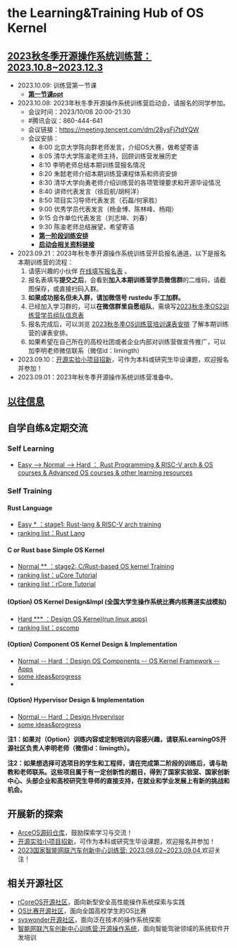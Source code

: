 # the Learning&Training Hub of OS Kernel

## [2023秋冬季开源操作系统训练营：2023.10.8~2023.12.3](https://github.com/LearningOS/rust-based-os-comp2023)
- 2023.10.09: 训练营第一节课
  - [**第一节课ppt**](https://cloud.tsinghua.edu.cn/d/51b02806997d459783e0/files/?p=%2FRust%E7%AC%AC%E4%B8%80%E6%AC%A1%E5%AD%A6%E4%B9%A0.pdf)
- 2023.10.08: 2023年秋冬季开源操作系统训练营启动会，请报名的同学参加。
  - 会议时间：2023/10/08 20:00-21:30
  - #腾讯会议：860-444-641
  - 会议链接：https://meeting.tencent.com/dm/28ysFj7tdYQW
  - 会议安排：
    - 8:00 北京大学陈向群老师发言，介绍OS大赛，做希望寄语
    - 8:05 清华大学陈渝老师主持，回顾训练营发展历史
    - 8:10 李明老师总结本期训练营报名情况
    - 8:20 朱懿老师介绍本期训练营课程体系和师资安排
    - 8:30 清华大学向勇老师介绍训练营的各项管理要求和开源毕设情况
    - 8:40 讲师代表发言（徐启航/胡柯洋）
    - 8:50 项目实习导师代表发言（石磊/何家胜）
    - 9:00 优秀学员代表发言（杨金博、陈林峰、杨翔）
    - 9:15 合作单位代表发言（刘志坤、刘春）
    - 9:30 陈渝老师总结展望，希望寄语
    - [**第一阶段训练安排**](https://github.com/LearningOS/rust-based-os-comp2023/blob/main/2023-autumn-scheduling-1.md)
    - [**启动会相关资料链接**](https://cloud.tsinghua.edu.cn/d/51b02806997d459783e0/?p=%2F%E5%90%AF%E5%8A%A8%E4%BC%9A&mode=list)
- 2023.09.21：2023年秋冬季开源操作系统训练营开启报名通道，以下是报名本期训练营的流程：
  1. 请感兴趣的小伙伴 [在线填写报名表](https://www.wjx.cn/vm/wUtNWVR.aspx) 。
  2. 报名表填写**提交之后**，会看到**加入本期训练营学员微信群**的二维码，请截图保存，或直接扫码入群。
  3. **如果成功报名但未入群，请加微信号 rustedu 手工加群。**
  4. 已经加入学习群的，可以**在微信群里自愿组队**，需填写[2023秋冬季OS2训练营学员组队信息表](https://docs.qq.com/sheet/DWXlSV1VXYVpGY3JD?tab=BB08J2)
  5. 报名完成后，可以浏览 [2023秋冬季OS训练营培训课表安排](https://docs.qq.com/sheet/DUHZ3anNKUW53TXdL?tab=000001) 了解本期训练营的课表安排。
  6. 如果希望在自己所在的高校社团或者企业内部对训练营做宣传推广，可以加李明老师微信联系（微信id：limingth）
- 2023.09.10：[开源实验小项目招新](https://github.com/orgs/rcore-os/discussions/categories/ideas)，可作为本科或研究生毕设课题，欢迎报名并参加！
- 2023.09.01：2023年秋冬季开源操作系统训练营准备中。

## [以往信息](./log.md)

## 自学自练&定期交流

### Self Learning
- [Easy --> Normal  --> Hard ： Rust Programming & RISC-V arch & OS courses & Advanced OS courses & other learning resources](https://github.com/LearningOS/rust-based-os-comp2023/blob/main/relatedinfo.md)
 
### Self Training
#### Rust Language
- [Easy * ：stage1: Rust-lang & RISC-V arch training](https://github.com/LearningOS/rust-based-os-comp2023/blob/main/scheduling-1.md)
- [ranking list：Rust Lang](https://learningos.github.io/rust-rustlings-ranking/)
#### C or Rust base Simple OS Kernel
- [Normal ** ：stage2: C/Rust-based OS kernel Training](https://github.com/LearningOS/rust-based-os-comp2023/blob/main/scheduling-2.md)
- [ranking list：uCore Tutorial]( https://learningos.github.io/2023S-OS-uCore-Classroom-Rank-list/)
- [ranking list：rCore Tutorial]( https://learningos.github.io/2023S-OS-rCore-Classroom-Rank-list/)
  
#### (Option) OS Kernel Design&Impl (全国大学生操作系统比赛内核赛道实战模拟)
- [Hard *** ：Design OS Kernel(run linux apps)](https://github.com/LearningOS/oscomp-kernel-training)
- [ranking list：oscomp](https://os-autograding.github.io/classroom-grading-template/)

#### (Option) Component OS Kernel Design & Implementation
- [Normal -- Hard  ：Design OS Components -- OS Kernel Framework -- Apps](https://github.com/rcore-os/arceos)
- [some ideas&progress](https://github.com/orgs/rcore-os/discussions/categories/ideas)
- 
#### (Option) Hypervisor Design & Implementation
- [Normal -- Hard  ：Design Hypervisor](https://github.com/LearningOS/RVM-Tutorial)
- [some ideas&progress](https://github.com/orgs/rcore-os/discussions/13)

**注1：如果对（Option）训练内容或定制培训内容感兴趣，请联系LearningOS开源社区负责人李明老师（微信id：limingth）。**

**注2：如果想选择可选项目的学生和工程师，请在完成第二阶段的训练后，请与助教和老师联系。这些项目属于有一定创新性的题目，得到了国家实验室、国家创新中心、头部企业和高校研究生导师的直接支持，在就业和学业发展上有新的挑战和机会。**

## 开展新的探索
- [ArceOS源码仓库](https://github.com/rcore-os/arceos)，鼓励探索学习与交流！
- [开源实验小项目招新](https://github.com/orgs/rcore-os/discussions/categories/ideas)，可作为本科或研究生毕设课题，欢迎报名并参加！
- [2023国家智能网联汽车创新中心训练营: 2023.08.02~2023.09.04](https://github.com/cicvedu),欢迎关注！
  
## 相关开源社区
- [rCoreOS开源社区](https://github.com/rcore-os)，面向新型安全高性能操作系统探索与实践
- [OS比赛开源社区](https://github.com/oscomp)，面向全国高校学生的OS比赛
- [syswonder开源社区](https://syswonder.org/)，面向泛在技术的操作系统探索
- [智能网联汽车创新中心训练营:开源操作系统](https://github.com/cicvedu)，面向智能驾驶领域的系统软件开发培训
